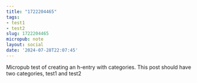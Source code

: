 ```yaml
---
title: "1722204465"
tags:
- test1
- test2
slug: 1722204465
micropub: note
layout: social
date: '2024-07-28T22:07:45'
---
```

Micropub test of creating an h-entry with categories. This post should have two categories, test1 and test2